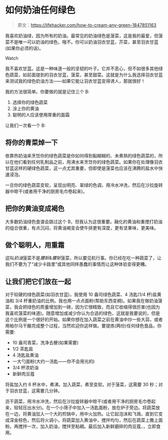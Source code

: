 # 如何奶油任何绿色

> 原文：<https://lifehacker.com/how-to-cream-any-green-1847851163>

我喜欢奶油绿，因为所有的奶油。最常见的奶油绿色是菠菜，这是我的最爱，但菠菜不是唯一可以奶油的绿色，哦不。你可以奶油羽衣甘蓝，芥菜，甚至羽衣甘蓝(如果你必须的话)。

Watch

我不喜欢甘蓝。这是一种味道一般的坚韧的叶子。它并不恶心，但不如很多其他绿色蔬菜，如前面提到的羽衣甘蓝，菠菜，甚至甜菜。这就是为什么我选择羽衣甘蓝来测试我的绿色奶油方法——如果它能让羽衣甘蓝变得诱人，那就很好！

我的方法很简单。你要做的就是记住三个 B:

1.  选择你的绿色蔬菜
2.  涂上你的黄油
3.  聪明的人应该使用厚重的面霜

让我们一次看一个 B:

## 将你的青菜焯一下

依靠热奶油来烹饪你的绿色蔬菜是你如何得到黏糊糊的、未煮熟的绿色蔬菜的，所以在他们看到任何乳制品之前，用沸水来烹饪你的绿色蔬菜。如果你在处理像羽衣甘蓝这样的硬绿色蔬菜，这一点尤其重要，但即使是菠菜也应该在沸腾的盐水中快速浸泡。

一旦你的绿色蔬菜变软，呈现出明亮、翠绿的色调，用冷水冲洗，然后在沙拉旋转器中晾干(或者用干净的厨房毛巾卷起来)。

## 把你的黄油变成褐色

大多数奶油绿色食谱会跳过这个 B，但我认为这很重要。融化的黄油和重搅打奶油的组合很重，有点沉闷，将黄油褐变会使牛排更有深度，更有坚果味，更美味。

## 做个聪明人，用重霜

这叫*奶油*菠菜不是*腰斩&腰斩*菠菜，所以要见机行事。你已经在吃一种蔬菜了，让我们不要为了“减少卡路里”或其他同样愚蠢的事情而让这种体验变得更糟。

## 让我们把它们放在一起

对于较硬的绿色蔬菜(如羽衣甘蓝)，我使用 10 盎司绿色蔬菜、4 汤匙(1/4 杯)盐黄油和 3/4 杯重奶油的比例。我也用一点点面粉(帮助东西变稠)。如果我在做奶油菠菜，我会把绿色的质量增加到一磅，因为它很精致，而且它收缩得很厉害(也因为我喜欢菠菜的味道)。随意增加或减少你认为合适的绿色，这就是我要说的，但是这个比例是一个很好的开始。如果你想在加入蔬菜之前在黄油中炒一些大蒜，或者用帕尔马干酪完成整个过程，当然欢迎你这样做。要提炼(两份)任何绿色食品，你需要:

*   10 盎司青菜，洗净去梗(如果需要)
*   1/2 茶匙盐
*   4 汤匙盐黄油
*   一大勺面粉(大约一汤匙——你不会用光的)
*   3/4 杯浓奶油
*   新鲜肉豆蔻

将盐加入约 6 杯水中，煮沸。加入蔬菜，煮至变软。对于菠菜，这需要 30 秒；对于羽衣甘蓝，这需要几分钟。

沥干蔬菜，用冷水冲洗，然后在沙拉旋转器中晾干(或者用干净的厨房毛巾卷起来，轻轻压出水分)。在一个小筛子中加入一汤匙面粉，放在炉子旁边。将蔬菜放在一边，将黄油加入一个大的煎锅中，用中火加热。让它起泡沫和飞溅，直到它变成深金棕色，然后将火调小，将蔬菜加入黄油中，搅拌均匀，然后在蔬菜上撒上面粉。再搅拌一次，加入奶油，搅拌至粘稠。最后加入新鲜磨碎的肉豆蔻，，立即食用。